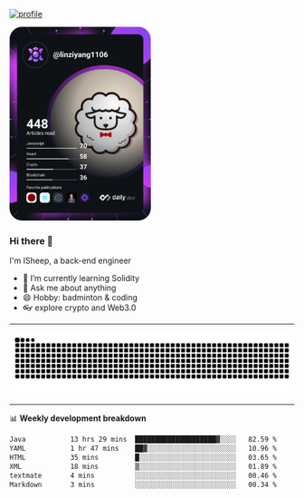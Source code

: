 [![profile](https://user-images.githubusercontent.com/54968314/208005045-e4b42f3b-833d-4242-bfcc-e764865553a2.svg)](https://www.calligrapher.ai/)

<a href="https://app.daily.dev/linziyang1106"><img src="/devcard.png" width="250" alt="ISheep's Dev Card"/></a>

### Hi there 🐏

I'm ISheep, a back-end engineer

- 🔭 I’m currently learning Solidity
- 💬 Ask me about anything
- 😄 Hobby: badminton & coding
- 👓 explore crypto and Web3.0

-------

![](https://raw.githubusercontent.com/ISheepp/ISheepp/output/github-contribution-grid-snake.svg)

-------

📊 **Weekly development breakdown**
<!--START_SECTION:waka-->

```text
Java           13 hrs 29 mins  ████████████████████▓░░░░   82.59 %
YAML           1 hr 47 mins    ██▓░░░░░░░░░░░░░░░░░░░░░░   10.96 %
HTML           35 mins         █░░░░░░░░░░░░░░░░░░░░░░░░   03.65 %
XML            18 mins         ▒░░░░░░░░░░░░░░░░░░░░░░░░   01.89 %
textmate       4 mins          ░░░░░░░░░░░░░░░░░░░░░░░░░   00.46 %
Markdown       3 mins          ░░░░░░░░░░░░░░░░░░░░░░░░░   00.34 %
```

<!--END_SECTION:waka-->
